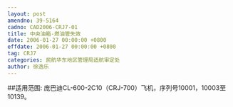 ```yaml
---
layout: post
amendno: 39-5164
cadno: CAD2006-CRJ7-01
title: 中央油箱-燃油管失效
date: 2006-01-27 00:00:00 +0800
effdate: 2006-01-27 00:00:00 +0800
tag: CRJ7
categories: 民航华东地区管理局适航审定处
author: 徐逸乐
---
```


##适用范围:
庞巴迪CL-600-2C10（CRJ-700）飞机，序列号10001，10003至 10139。

